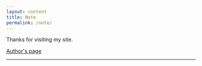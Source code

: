 ```yaml
---
layout: content
title: Note
permalink: /note/
---
```

Thanks for visiting my site.<br>

[Author's page](https://deadbeef.me/paper-jekyll-theme/)

---
